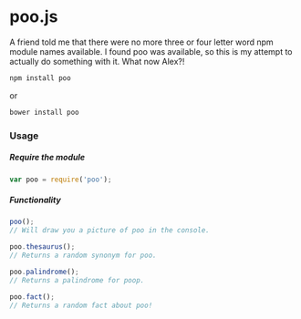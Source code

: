 # poo.js

A friend told me that there were no more three or four letter word npm module names available. I found poo was available, so this is my attempt to actually do something with it. What now Alex?!

```javascript
npm install poo
```
or 
```javascript
bower install poo
```

### Usage
##### Require the module
```javascript
var poo = require('poo');
```

##### Functionality
```javascript
poo();
// Will draw you a picture of poo in the console.

poo.thesaurus();
// Returns a random synonym for poo.

poo.palindrome();
// Returns a palindrome for poop.

poo.fact();
// Returns a random fact about poo!
```